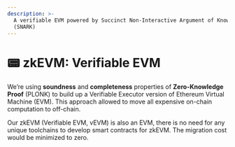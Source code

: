 ```yaml
---
description: >-
  A verifiable EVM powered by Succinct Non-Interactive Argument of Knowledge
  (SNARK)
---
```


# 📟 zkEVM: Verifiable EVM

We’re using **soundness** and **completeness** properties of **Zero-Knowledge Proof** (PLONK) to build up a Verifiable Executor version of Ethereum Virtual Machine (EVM). This approach allowed to move all expensive on-chain computation to off-chain.

Our zkEVM (Verifiable EVM, vEVM) is also an EVM, there is no need for any unique toolchains to develop smart contracts for zkEVM. The migration cost would be minimized to zero.
